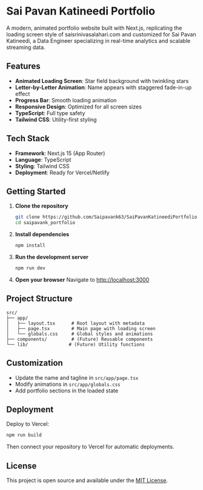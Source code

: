 # Sai Pavan Katineedi Portfolio

A modern, animated portfolio website built with Next.js, replicating the loading screen style of saisrinivasalahari.com and customized for Sai Pavan Katineedi, a Data Engineer specializing in real-time analytics and scalable streaming data.

## Features

- **Animated Loading Screen**: Star field background with twinkling stars
- **Letter-by-Letter Animation**: Name appears with staggered fade-in-up effect
- **Progress Bar**: Smooth loading animation
- **Responsive Design**: Optimized for all screen sizes
- **TypeScript**: Full type safety
- **Tailwind CSS**: Utility-first styling

## Tech Stack

- **Framework**: Next.js 15 (App Router)
- **Language**: TypeScript
- **Styling**: Tailwind CSS
- **Deployment**: Ready for Vercel/Netlify

## Getting Started

1. **Clone the repository**
   ```bash
   git clone https://github.com/Saipavank63/SaiPavanKatineediPortfolio.git
   cd saipavank_portfolio
   ```

2. **Install dependencies**
   ```bash
   npm install
   ```

3. **Run the development server**
   ```bash
   npm run dev
   ```

4. **Open your browser**
   Navigate to [http://localhost:3000](http://localhost:3000)

## Project Structure

```
src/
├── app/
│   ├── layout.tsx      # Root layout with metadata
│   ├── page.tsx        # Main page with loading screen
│   └── globals.css     # Global styles and animations
├── components/         # (Future) Reusable components
└── lib/               # (Future) Utility functions
```

## Customization

- Update the name and tagline in `src/app/page.tsx`
- Modify animations in `src/app/globals.css`
- Add portfolio sections in the loaded state

## Deployment

Deploy to Vercel:
```bash
npm run build
```

Then connect your repository to Vercel for automatic deployments.

## License

This project is open source and available under the [MIT License](LICENSE).
